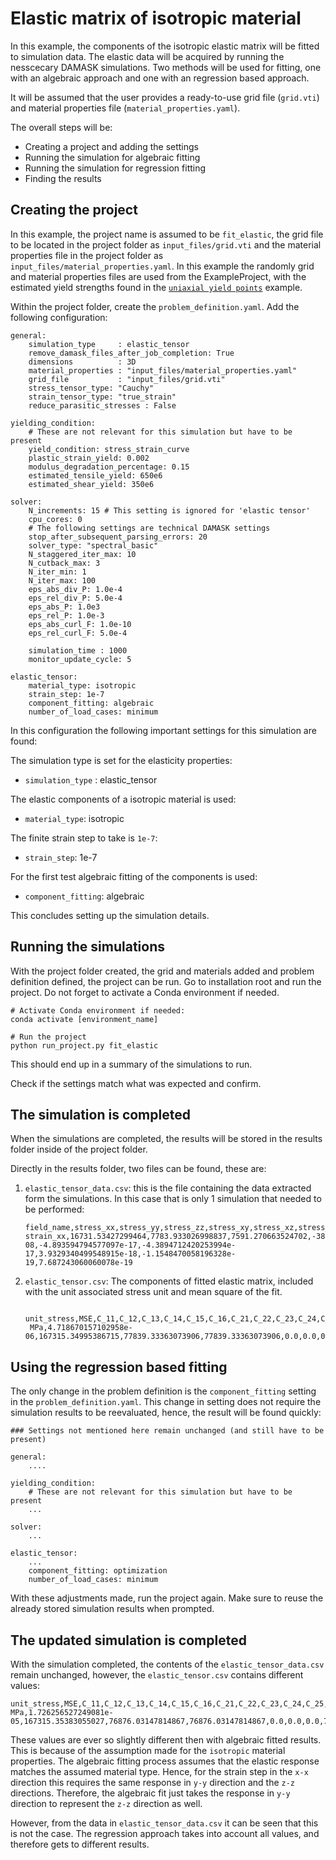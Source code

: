 # Elastic matrix of isotropic material
In this example, the components of the isotropic elastic matrix will be fitted to simulation data. The elastic data will be acquired by running the nesscecary DAMASK simulations. Two methods will be used for fitting, one with an algebraic approach and one with an regression based approach.

It will be assumed that the user provides a ready-to-use grid file (`grid.vti`) and material properties file (`material_properties.yaml`).

The overall steps will be:
- Creating a project and adding the settings
- Running the simulation for algebraic fitting
- Running the simulation for regression fitting
- Finding the results

## Creating the project

In this example, the project name is assumed to be `fit_elastic`, the grid file to be located in the project folder as `input_files/grid.vti` and the material properties file in the project folder as `input_files/material_properties.yaml`. In this example the randomly grid and material properties files are used from the ExampleProject, with the estimated yield strengths found in the [`uniaxial yield points`](yield_point.md) example.

Within the project folder, create the `problem_definition.yaml`. Add the following configuration:
```
general: 
    simulation_type     : elastic_tensor
    remove_damask_files_after_job_completion: True
    dimensions          : 3D
    material_properties : "input_files/material_properties.yaml"
    grid_file           : "input_files/grid.vti"
    stress_tensor_type: "Cauchy"
    strain_tensor_type: "true_strain"
    reduce_parasitic_stresses : False

yielding_condition:
    # These are not relevant for this simulation but have to be present
    yield_condition: stress_strain_curve
    plastic_strain_yield: 0.002
    modulus_degradation_percentage: 0.15
    estimated_tensile_yield: 650e6
    estimated_shear_yield: 350e6

solver:
    N_increments: 15 # This setting is ignored for 'elastic tensor'
    cpu_cores: 0
    # The following settings are technical DAMASK settings
    stop_after_subsequent_parsing_errors: 20
    solver_type: "spectral_basic"
    N_staggered_iter_max: 10      
    N_cutback_max: 3        
    N_iter_min: 1            
    N_iter_max: 100         
    eps_abs_div_P: 1.0e-4            
    eps_rel_div_P: 5.0e-4            
    eps_abs_P: 1.0e3                  
    eps_rel_P: 1.0e-3                 
    eps_abs_curl_F: 1.0e-10          
    eps_rel_curl_F: 5.0e-4           

    simulation_time : 1000         
    monitor_update_cycle: 5 

elastic_tensor:
    material_type: isotropic
    strain_step: 1e-7
    component_fitting: algebraic
    number_of_load_cases: minimum
```
In this configuration the following important settings for this simulation are found:

The simulation type is set for the elasticity properties:
- `simulation_type`     : elastic_tensor
  
The elastic components of a isotropic material is used:
- `material_type`: isotropic
    
The finite strain step to take is `1e-7`:
- `strain_step`: 1e-7

For the first test algebraic fitting of the components is used:
- `component_fitting`: algebraic

This concludes setting up the simulation details.

## Running the simulations
With the project folder created, the grid and materials added and problem definition defined, the project can be run. Go to installation root and run the project. Do not forget to activate a Conda environment if needed.
```
# Activate Conda environment if needed:
conda activate [environment_name]

# Run the project
python run_project.py fit_elastic
```
This should end up in a summary of the simulations to run. 

Check if the settings match what was expected and confirm.

## The simulation is completed
When the simulations are completed, the results will be stored in the results folder inside of the project folder.

Directly in the results folder, two files can be found, these are:

1. `elastic_tensor_data.csv`: this is the file containing the data extracted form the simulations. In this case that is only 1 simulation that needed to be performed:
    ```
    field_name,stress_xx,stress_yy,stress_zz,stress_xy,stress_xz,stress_yz,strain_xx,strain_yy,strain_zz,strain_xy,strain_xz,strain_yz
    strain_xx,16731.53427299464,7783.933026998837,7591.270663524702,-38.27332233825143,-24.32190042691757,91.53982146555383,9.999999568245186e-08,-4.893594794577097e-17,-4.3894712420253994e-17,3.9329340499548915e-18,-1.1548470058196328e-19,7.687243060060078e-19
    ```
2. `elastic_tensor.csv`: The components of fitted elastic matrix, included with the unit associated stress unit and mean square of the fit. 
   ```
    unit_stress,MSE,C_11,C_12,C_13,C_14,C_15,C_16,C_21,C_22,C_23,C_24,C_25,C_26,C_31,C_32,C_33,C_34,C_35,C_36,C_41,C_42,C_43,C_44,C_45,C_46,C_51,C_52,C_53,C_54,C_55,C_56,C_61,C_62,C_63,C_64,C_65,C_66
    MPa,4.718670157102958e-06,167315.34995386715,77839.33363073906,77839.33363073906,0.0,0.0,0.0,77839.33363073906,167315.34995386715,77839.33363073906,0.0,0.0,0.0,77839.33363073906,77839.33363073906,167315.34995386715,0.0,0.0,0.0,0.0,0.0,0.0,44738.008161564045,0.0,0.0,0.0,0.0,0.0,0.0,44738.008161564045,0.0,0.0,0.0,0.0,0.0,0.0,44738.008161564045
   ```
## Using the regression based fitting
The only change in the problem definition is the `component_fitting` setting in the `problem_definition.yaml`. This change in setting does not require the simulation results to be reevaluated, hence, the result will be found quickly:
```
### Settings not mentioned here remain unchanged (and still have to be present)

general: 
    ....

yielding_condition:
    # These are not relevant for this simulation but have to be present
    ...

solver:
    ... 

elastic_tensor:
    ...
    component_fitting: optimization
    number_of_load_cases: minimum
```

With these adjustments made, run the project again. Make sure to reuse the already stored simulation results when prompted.

## The updated simulation is completed
With the simulation completed, the contents of the `elastic_tensor_data.csv` remain unchanged, however, the `elastic_tensor.csv` contains different values:
```
unit_stress,MSE,C_11,C_12,C_13,C_14,C_15,C_16,C_21,C_22,C_23,C_24,C_25,C_26,C_31,C_32,C_33,C_34,C_35,C_36,C_41,C_42,C_43,C_44,C_45,C_46,C_51,C_52,C_53,C_54,C_55,C_56,C_61,C_62,C_63,C_64,C_65,C_66
MPa,1.726256527249081e-05,167315.35383055027,76876.03147814867,76876.03147814867,0.0,0.0,0.0,76876.03147814867,167315.35383055027,76876.03147814867,0.0,0.0,0.0,76876.03147814867,76876.03147814867,167315.35383055027,0.0,0.0,0.0,0.0,0.0,0.0,45219.6611762008,0.0,0.0,0.0,0.0,0.0,0.0,45219.6611762008,0.0,0.0,0.0,0.0,0.0,0.0,45219.6611762008
```
These values are ever so slightly different then with algebraic fitted results. This is because of the assumption made for the `isotropic` material properties. The algebraic fitting process assumes that the elastic response matches the assumed material type. Hence, for the strain step in the `x-x` direction this requires the same response in `y-y` direction and the `z-z` directions. Therefore, the algebraic fit just takes the response in `y-y` direction to represent the `z-z` direction as well.

However, from the data in `elastic_tensor_data.csv` it can be seen that this is not the case. The regression approach takes into account all values, and therefore gets to different results.